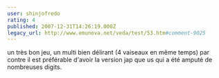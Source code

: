 ```yaml
---
user: shinjofredo
rating: 4
published: 2007-12-31T14:26:19.000Z
legacy_url: http://www.emunova.net/veda/test/53.htm#comment-9025
---
```

un très bon jeu, un multi bien délirant (4 vaiseaux en même temps) par contre il est préférable d'avoir la version jap que us qui a été amputé de nombreuses digits.